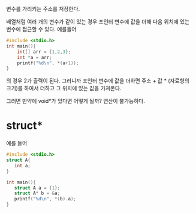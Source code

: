 변수를 가리키는 주소를 저장한다.

배열처럼 여러 개의 변수가 같이 있는 경우
포인터 변수에 값을 더해 다음 위치에 있는 변수에 접근할 수 있다.
예를들어
```c
#include <stdio.h>
int main(){
	int[] arr = {1,2,3};
	int *a = arr;
	printf("%d\n", *(a+1));
}
```
의 경우 2가 출력이 된다.
그러니까 포인터 변수에 값을 더하면 주소 + 값 \* (자료형의 크기)를 하여서 더하고 그 위치에 있는 값을 가져온다.

그러면 만약에 void\*가 있다면 어떻게 될까?
연산이 불가능하다.

# struct*
 예를 들어
 ```C
#include <stdio.h>
struct A{
	int a;
}

int main(){
	struct A a = {1};
	struct A* b = &a;
	printf("%d\n", *(b).a);
}
```

